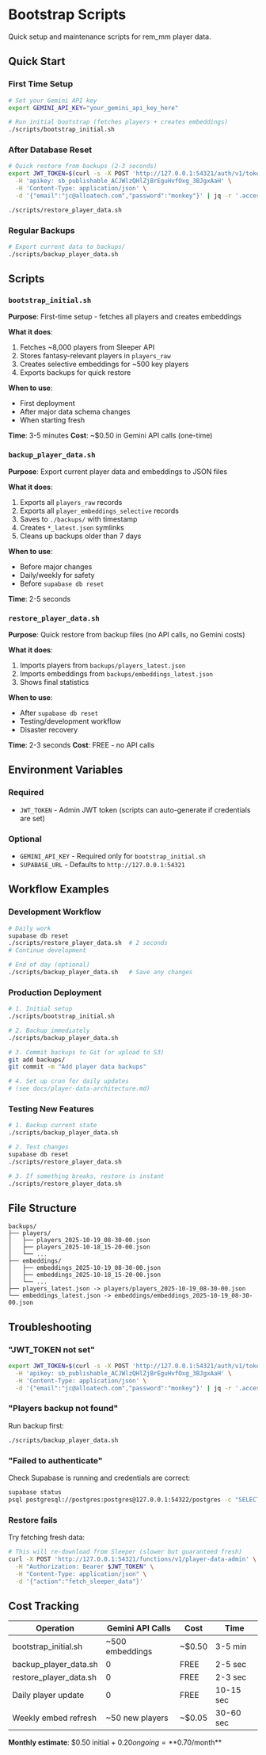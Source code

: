 # Bootstrap Scripts

Quick setup and maintenance scripts for rem_mm player data.

## Quick Start

### First Time Setup
```bash
# Set your Gemini API key
export GEMINI_API_KEY="your_gemini_api_key_here"

# Run initial bootstrap (fetches players + creates embeddings)
./scripts/bootstrap_initial.sh
```

### After Database Reset
```bash
# Quick restore from backups (2-3 seconds)
export JWT_TOKEN=$(curl -s -X POST 'http://127.0.0.1:54321/auth/v1/token?grant_type=password' \
  -H 'apikey: sb_publishable_ACJWlzQHlZjBrEguHvfOxg_3BJgxAaH' \
  -H 'Content-Type: application/json' \
  -d '{"email":"jc@alloatech.com","password":"monkey"}' | jq -r '.access_token')

./scripts/restore_player_data.sh
```

### Regular Backups
```bash
# Export current data to backups/
./scripts/backup_player_data.sh
```

## Scripts

### `bootstrap_initial.sh`
**Purpose**: First-time setup - fetches all players and creates embeddings

**What it does**:
1. Fetches ~8,000 players from Sleeper API
2. Stores fantasy-relevant players in `players_raw`
3. Creates selective embeddings for ~500 key players
4. Exports backups for quick restore

**When to use**:
- First deployment
- After major data schema changes
- When starting fresh

**Time**: 3-5 minutes
**Cost**: ~$0.50 in Gemini API calls (one-time)

### `backup_player_data.sh`
**Purpose**: Export current player data and embeddings to JSON files

**What it does**:
1. Exports all `players_raw` records
2. Exports all `player_embeddings_selective` records
3. Saves to `./backups/` with timestamp
4. Creates `*_latest.json` symlinks
5. Cleans up backups older than 7 days

**When to use**:
- Before major changes
- Daily/weekly for safety
- Before `supabase db reset`

**Time**: 2-5 seconds

### `restore_player_data.sh`
**Purpose**: Quick restore from backup files (no API calls, no Gemini costs)

**What it does**:
1. Imports players from `backups/players_latest.json`
2. Imports embeddings from `backups/embeddings_latest.json`
3. Shows final statistics

**When to use**:
- After `supabase db reset`
- Testing/development workflow
- Disaster recovery

**Time**: 2-3 seconds
**Cost**: FREE - no API calls

## Environment Variables

### Required
- `JWT_TOKEN` - Admin JWT token (scripts can auto-generate if credentials are set)

### Optional
- `GEMINI_API_KEY` - Required only for `bootstrap_initial.sh`
- `SUPABASE_URL` - Defaults to `http://127.0.0.1:54321`

## Workflow Examples

### Development Workflow
```bash
# Daily work
supabase db reset
./scripts/restore_player_data.sh  # 2 seconds
# Continue development

# End of day (optional)
./scripts/backup_player_data.sh   # Save any changes
```

### Production Deployment
```bash
# 1. Initial setup
./scripts/bootstrap_initial.sh

# 2. Backup immediately
./scripts/backup_player_data.sh

# 3. Commit backups to Git (or upload to S3)
git add backups/
git commit -m "Add player data backups"

# 4. Set up cron for daily updates
# (see docs/player-data-architecture.md)
```

### Testing New Features
```bash
# 1. Backup current state
./scripts/backup_player_data.sh

# 2. Test changes
supabase db reset
./scripts/restore_player_data.sh

# 3. If something breaks, restore is instant
./scripts/restore_player_data.sh
```

## File Structure

```
backups/
├── players/
│   ├── players_2025-10-19_08-30-00.json
│   ├── players_2025-10-18_15-20-00.json
│   └── ...
├── embeddings/
│   ├── embeddings_2025-10-19_08-30-00.json
│   ├── embeddings_2025-10-18_15-20-00.json
│   └── ...
├── players_latest.json -> players/players_2025-10-19_08-30-00.json
└── embeddings_latest.json -> embeddings/embeddings_2025-10-19_08-30-00.json
```

## Troubleshooting

### "JWT_TOKEN not set"
```bash
export JWT_TOKEN=$(curl -s -X POST 'http://127.0.0.1:54321/auth/v1/token?grant_type=password' \
  -H 'apikey: sb_publishable_ACJWlzQHlZjBrEguHvfOxg_3BJgxAaH' \
  -H 'Content-Type: application/json' \
  -d '{"email":"jc@alloatech.com","password":"monkey"}' | jq -r '.access_token')
```

### "Players backup not found"
Run backup first:
```bash
./scripts/backup_player_data.sh
```

### "Failed to authenticate"
Check Supabase is running and credentials are correct:
```bash
supabase status
psql postgresql://postgres:postgres@127.0.0.1:54322/postgres -c "SELECT email FROM auth.users;"
```

### Restore fails
Try fetching fresh data:
```bash
# This will re-download from Sleeper (slower but guaranteed fresh)
curl -X POST 'http://127.0.0.1:54321/functions/v1/player-data-admin' \
  -H "Authorization: Bearer $JWT_TOKEN" \
  -H "Content-Type: application/json" \
  -d '{"action":"fetch_sleeper_data"}'
```

## Cost Tracking

| Operation | Gemini API Calls | Cost | Time |
|-----------|-----------------|------|------|
| bootstrap_initial.sh | ~500 embeddings | ~$0.50 | 3-5 min |
| backup_player_data.sh | 0 | FREE | 2-5 sec |
| restore_player_data.sh | 0 | FREE | 2-3 sec |
| Daily player update | 0 | FREE | 10-15 sec |
| Weekly embed refresh | ~50 new players | ~$0.05 | 30-60 sec |

**Monthly estimate**: $0.50 initial + $0.20 ongoing = **$0.70/month**
